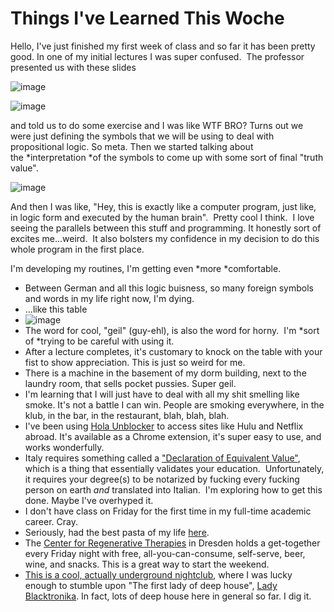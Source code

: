 <!--
slug: things-ive-learned-this-woche
date: Mon Oct 21 2013 05:19:00 GMT-0700 (Pacific Daylight Time)
tags: lady blacktronika, geil, hola unblocker, interpretation, propositional logic, declaration of equivalent value, crtd, pasta
title: Things I've Learned This Woche
id: 64674203145
link: http://blog.mhgbrown.is/post/64674203145/things-ive-learned-this-woche
raw: {"type":"text","blog_name":"mhgbrown-writing","blog":{"name":"mhgbrown-writing","title":"","description":"","url":"http://blog.mhgbrown.is/","uuid":"t:ePEJSJNMnTiNT1c2s-GWmw","updated":1455741575},"id":64674203145,"post_url":"http://blog.mhgbrown.is/post/64674203145/things-ive-learned-this-woche","slug":"things-ive-learned-this-woche","date":"2013-10-21 12:19:00 GMT","timestamp":1382357940,"state":"published","format":"html","reblog_key":"INZ5i0UW","tags":["lady blacktronika","geil","hola unblocker","interpretation","propositional logic","declaration of equivalent value","crtd","pasta"],"short_url":"https://tmblr.co/ZYX4lqyEuWO9","summary":"Things I've Learned This Woche","should_open_in_legacy":false,"recommended_source":null,"recommended_color":null,"note_count":2,"title":"Things I've Learned This Woche","body":"<p>Hello, I&rsquo;ve just finished my first week of class and so far it has been pretty good. In one of my initial lectures I was super confused.  The professor presented us with these slides</p>\n<p><img alt=\"image\" src=\"https://66.media.tumblr.com/02edd77cbe046dbd2a8f0960f77b505f/tumblr_inline_mv0psjv5VQ1rctsd6.png\"/></p>\n<p><img alt=\"image\" src=\"https://66.media.tumblr.com/9ca4ade2da93880716e341deac0d838a/tumblr_inline_mv0pssdxtY1rctsd6.png\"/></p>\n\n<p>and told us to do some exercise and I was like WTF BRO? Turns out we were just defining the symbols that we will be using to deal with propositional logic. So meta. Then we started talking about the <em>interpretation </em>of the symbols to come up with some sort of final &ldquo;truth value&rdquo;.  </p>\n<p><img alt=\"image\" src=\"https://66.media.tumblr.com/b50d09f413366eb25645c64e099f47aa/tumblr_inline_mv0py7ynZ71rctsd6.png\"/></p>\n<p>And then I was like, &ldquo;Hey, this is exactly like a computer program, just like, in logic form and executed by the human brain&rdquo;.  Pretty cool I think.  I love seeing the parallels between this stuff and programming. It honestly sort of excites me&hellip;weird.  It also bolsters my confidence in my decision to do this whole program in the first place. </p>\n<p>I&rsquo;m developing my routines, I&rsquo;m getting even <em>more </em>comfortable.</p>\n<ul><li>Between German and all this logic buisness, so many foreign symbols and words in my life right now, I&rsquo;m dying.</li>\n<li>&hellip;like this table</li>\n<li><img alt=\"image\" src=\"https://66.media.tumblr.com/d22df7ef9ba346469c5f2dd019be1f30/tumblr_inline_mv0pnf07481rctsd6.png\"/></li>\n<li>The word for cool, &ldquo;geil&rdquo; (guy-ehl), is also the word for horny.  I'm <em>sort of </em>trying to be careful with using it.</li>\n<li>After a lecture completes, it&rsquo;s customary to knock on the table with your fist to show appreciation. This is just so weird for me.</li>\n<li>There is a machine in the basement of my dorm building, next to the laundry room, that sells pocket pussies. Super geil.</li>\n<li>I&rsquo;m learning that I will just have to deal with all my shit smelling like smoke. It&rsquo;s not a battle I can win. People are smoking everywhere, in the klub, in the bar, in the restaurant, blah, blah, blah.  </li>\n<li>I&rsquo;ve been using <a href=\"https://hola.org/\">Hola Unblocker</a> to access sites like Hulu and Netflix abroad. It&rsquo;s available as a Chrome extension, it&rsquo;s super easy to use, and works wonderfully.</li>\n<li>Italy requires something called a <a href=\"http://www.study-in-italy.it/studying/info-07.html\">&ldquo;Declaration of Equivalent Value&rdquo;</a>, which is a thing that essentially validates your education.  Unfortunately, it requires your degree(s) to be notarized by fucking every fucking person on earth <em>and </em>translated into Italian.  I&rsquo;m exploring how to get this done. Maybe I&rsquo;ve overhyped it.</li>\n<li>I don&rsquo;t have class on Friday for the first time in my full-time academic career. Cray.</li>\n<li>Seriously, had the best pasta of my life <a href=\"https://www.google.com/maps/preview#!data=!1m4!1m3!1d3033!2d13.7541004!3d51.0662245!4m29!2m11!1m10!1s0x0%3A0x299e6f5ab7abedd7!3m8!1m3!1d26081603!2d-95.677068!3d37.0625!3m2!1i1024!2i768!4f13.1!5m16!2m15!1m14!1s0x872ba2800ed6ddab%3A0x9cbf3c818ebdaff9!2sSapori+d%60Italia!3m8!1m3!1d26081603!2d-95.677068!3d37.0625!3m2!1i1024!2i768!4f13.1!4m2!3d33.594766!4d-111.713434\">here</a>. </li>\n<li>The <a href=\"http://www.crt-dresden.de/\">Center for Regenerative Therapies</a> in Dresden holds a get-together every Friday night with free, all-you-can-consume, self-serve, beer, wine, and snacks. This is a great way to start the weekend.</li>\n<li><a href=\"http://www.sabotage-dresden.de/\">This is a cool, actually underground nightclub</a>, where I was lucky enough to stumble upon &ldquo;The first lady of deep house&rdquo;, <a href=\"https://soundcloud.com/msladyblacktronika\">Lady Blacktronika</a>. In fact, lots of deep house here in general so far. I dig it.</li>\n</ul>","reblog":{"comment":"<p><p>Hello, I’ve just finished my first week of class and so far it has been pretty good. In one of my initial lectures I was super confused.  The professor presented us with these slides</p>\n<p><img alt=\"image\" src=\"https://66.media.tumblr.com/02edd77cbe046dbd2a8f0960f77b505f/tumblr_inline_mv0psjv5VQ1rctsd6.png\"></p>\n<p><img alt=\"image\" src=\"https://66.media.tumblr.com/9ca4ade2da93880716e341deac0d838a/tumblr_inline_mv0pssdxtY1rctsd6.png\"></p>\n\n<p>and told us to do some exercise and I was like WTF BRO? Turns out we were just defining the symbols that we will be using to deal with propositional logic. So meta. Then we started talking about the <em>interpretation </em>of the symbols to come up with some sort of final “truth value”.  </p>\n<p><img alt=\"image\" src=\"https://66.media.tumblr.com/b50d09f413366eb25645c64e099f47aa/tumblr_inline_mv0py7ynZ71rctsd6.png\"></p>\n<p>And then I was like, “Hey, this is exactly like a computer program, just like, in logic form and executed by the human brain”.  Pretty cool I think.  I love seeing the parallels between this stuff and programming. It honestly sort of excites me…weird.  It also bolsters my confidence in my decision to do this whole program in the first place. </p>\n<p>I’m developing my routines, I’m getting even <em>more </em>comfortable.</p>\n<ul><li>Between German and all this logic buisness, so many foreign symbols and words in my life right now, I’m dying.</li>\n<li>…like this table</li>\n<li><img alt=\"image\" src=\"https://66.media.tumblr.com/d22df7ef9ba346469c5f2dd019be1f30/tumblr_inline_mv0pnf07481rctsd6.png\"></li>\n<li>The word for cool, “geil” (guy-ehl), is also the word for horny.  I'm <em>sort of </em>trying to be careful with using it.</li>\n<li>After a lecture completes, it’s customary to knock on the table with your fist to show appreciation. This is just so weird for me.</li>\n<li>There is a machine in the basement of my dorm building, next to the laundry room, that sells pocket pussies. Super geil.</li>\n<li>I’m learning that I will just have to deal with all my shit smelling like smoke. It’s not a battle I can win. People are smoking everywhere, in the klub, in the bar, in the restaurant, blah, blah, blah.  </li>\n<li>I’ve been using <a href=\"https://hola.org/\">Hola Unblocker</a> to access sites like Hulu and Netflix abroad. It’s available as a Chrome extension, it’s super easy to use, and works wonderfully.</li>\n<li>Italy requires something called a <a href=\"http://www.study-in-italy.it/studying/info-07.html\">“Declaration of Equivalent Value”</a>, which is a thing that essentially validates your education.  Unfortunately, it requires your degree(s) to be notarized by fucking every fucking person on earth <em>and </em>translated into Italian.  I’m exploring how to get this done. Maybe I’ve overhyped it.</li>\n<li>I don’t have class on Friday for the first time in my full-time academic career. Cray.</li>\n<li>Seriously, had the best pasta of my life <a href=\"https://www.google.com/maps/preview#!data=!1m4!1m3!1d3033!2d13.7541004!3d51.0662245!4m29!2m11!1m10!1s0x0%3A0x299e6f5ab7abedd7!3m8!1m3!1d26081603!2d-95.677068!3d37.0625!3m2!1i1024!2i768!4f13.1!5m16!2m15!1m14!1s0x872ba2800ed6ddab%3A0x9cbf3c818ebdaff9!2sSapori+d%60Italia!3m8!1m3!1d26081603!2d-95.677068!3d37.0625!3m2!1i1024!2i768!4f13.1!4m2!3d33.594766!4d-111.713434\">here</a>. </li>\n<li>The <a href=\"http://www.crt-dresden.de/\">Center for Regenerative Therapies</a> in Dresden holds a get-together every Friday night with free, all-you-can-consume, self-serve, beer, wine, and snacks. This is a great way to start the weekend.</li>\n<li><a href=\"http://www.sabotage-dresden.de/\">This is a cool, actually underground nightclub</a>, where I was lucky enough to stumble upon “The first lady of deep house”, <a href=\"https://soundcloud.com/msladyblacktronika\">Lady Blacktronika</a>. In fact, lots of deep house here in general so far. I dig it.</li>\n</ul></p>","tree_html":""},"trail":[{"blog":{"name":"mhgbrown-writing","active":true,"theme":{"header_full_width":2448,"header_full_height":3264,"header_focus_width":2048,"header_focus_height":1152,"avatar_shape":"circle","background_color":"#FAFAFA","body_font":"Helvetica Neue","header_bounds":"997,2351,2266,96","header_image":"https://static.tumblr.com/4b23ec7fb988076e81306480748de0b1/aqgwfuh/OUkncja1l/tumblr_static_5q6zyxvvxkco0k440g4kokosg.jpg","header_image_focused":"https://static.tumblr.com/4b23ec7fb988076e81306480748de0b1/aqgwfuh/SPuncja1u/tumblr_static_tumblr_static_5q6zyxvvxkco0k440g4kokosg_focused_v3.jpg","header_image_scaled":"https://static.tumblr.com/4b23ec7fb988076e81306480748de0b1/aqgwfuh/OUkncja1l/tumblr_static_5q6zyxvvxkco0k440g4kokosg_2048_v2.jpg","header_stretch":true,"link_color":"#529ECC","show_avatar":true,"show_description":true,"show_header_image":true,"show_title":true,"title_color":"#444444","title_font":"Gibson","title_font_weight":"bold"},"share_likes":false,"share_following":false,"can_be_followed":true},"post":{"id":"64674203145"},"content_raw":"<p><p>Hello, I’ve just finished my first week of class and so far it has been pretty good. In one of my initial lectures I was super confused.  The professor presented us with these slides</p>\n<p><img alt=\"image\" src=\"https://66.media.tumblr.com/02edd77cbe046dbd2a8f0960f77b505f/tumblr_inline_mv0psjv5VQ1rctsd6.png\"></p>\n<p><img alt=\"image\" src=\"https://66.media.tumblr.com/9ca4ade2da93880716e341deac0d838a/tumblr_inline_mv0pssdxtY1rctsd6.png\"></p>\n\n<p>and told us to do some exercise and I was like WTF BRO? Turns out we were just defining the symbols that we will be using to deal with propositional logic. So meta. Then we started talking about the <em>interpretation </em>of the symbols to come up with some sort of final “truth value”.  </p>\n<p><img alt=\"image\" src=\"https://66.media.tumblr.com/b50d09f413366eb25645c64e099f47aa/tumblr_inline_mv0py7ynZ71rctsd6.png\"></p>\n<p>And then I was like, “Hey, this is exactly like a computer program, just like, in logic form and executed by the human brain”.  Pretty cool I think.  I love seeing the parallels between this stuff and programming. It honestly sort of excites me…weird.  It also bolsters my confidence in my decision to do this whole program in the first place. </p>\n<p>I’m developing my routines, I’m getting even <em>more </em>comfortable.</p>\n<ul><li>Between German and all this logic buisness, so many foreign symbols and words in my life right now, I’m dying.</li>\n<li>…like this table</li>\n<li><img alt=\"image\" src=\"https://66.media.tumblr.com/d22df7ef9ba346469c5f2dd019be1f30/tumblr_inline_mv0pnf07481rctsd6.png\"></li>\n<li>The word for cool, “geil” (guy-ehl), is also the word for horny.  I'm <em>sort of </em>trying to be careful with using it.</li>\n<li>After a lecture completes, it’s customary to knock on the table with your fist to show appreciation. This is just so weird for me.</li>\n<li>There is a machine in the basement of my dorm building, next to the laundry room, that sells pocket pussies. Super geil.</li>\n<li>I’m learning that I will just have to deal with all my shit smelling like smoke. It’s not a battle I can win. People are smoking everywhere, in the klub, in the bar, in the restaurant, blah, blah, blah.  </li>\n<li>I’ve been using <a href=\"https://hola.org/\">Hola Unblocker</a> to access sites like Hulu and Netflix abroad. It’s available as a Chrome extension, it’s super easy to use, and works wonderfully.</li>\n<li>Italy requires something called a <a href=\"http://www.study-in-italy.it/studying/info-07.html\">“Declaration of Equivalent Value”</a>, which is a thing that essentially validates your education.  Unfortunately, it requires your degree(s) to be notarized by fucking every fucking person on earth <em>and </em>translated into Italian.  I’m exploring how to get this done. Maybe I’ve overhyped it.</li>\n<li>I don’t have class on Friday for the first time in my full-time academic career. Cray.</li>\n<li>Seriously, had the best pasta of my life <a href=\"https://www.google.com/maps/preview#!data=!1m4!1m3!1d3033!2d13.7541004!3d51.0662245!4m29!2m11!1m10!1s0x0%3A0x299e6f5ab7abedd7!3m8!1m3!1d26081603!2d-95.677068!3d37.0625!3m2!1i1024!2i768!4f13.1!5m16!2m15!1m14!1s0x872ba2800ed6ddab%3A0x9cbf3c818ebdaff9!2sSapori+d%60Italia!3m8!1m3!1d26081603!2d-95.677068!3d37.0625!3m2!1i1024!2i768!4f13.1!4m2!3d33.594766!4d-111.713434\">here</a>. </li>\n<li>The <a href=\"http://www.crt-dresden.de/\">Center for Regenerative Therapies</a> in Dresden holds a get-together every Friday night with free, all-you-can-consume, self-serve, beer, wine, and snacks. This is a great way to start the weekend.</li>\n<li><a href=\"http://www.sabotage-dresden.de/\">This is a cool, actually underground nightclub</a>, where I was lucky enough to stumble upon “The first lady of deep house”, <a href=\"https://soundcloud.com/msladyblacktronika\">Lady Blacktronika</a>. In fact, lots of deep house here in general so far. I dig it.</li>\n</ul></p>","content":"<p><p>Hello, I&rsquo;ve just finished my first week of class and so far it has been pretty good. In one of my initial lectures I was super confused. &nbsp;The professor presented us with these slides</p>\n<p><img src=\"https://66.media.tumblr.com/02edd77cbe046dbd2a8f0960f77b505f/tumblr_inline_mv0psjv5VQ1rctsd6.png\" class=\"toggle_inline_image inline_image constrained_image\"/></p>\n<p><img src=\"https://66.media.tumblr.com/9ca4ade2da93880716e341deac0d838a/tumblr_inline_mv0pssdxtY1rctsd6.png\" class=\"toggle_inline_image inline_image constrained_image\"/></p>\n\n<p>and told us to do some exercise and I was like WTF BRO? Turns out we were just defining the symbols that we will be using to deal with propositional logic. So meta. Then we started talking about the&nbsp;<em>interpretation&nbsp;</em>of the symbols to come up with some sort of final &ldquo;truth value&rdquo;. &nbsp;</p>\n<p><img src=\"https://66.media.tumblr.com/b50d09f413366eb25645c64e099f47aa/tumblr_inline_mv0py7ynZ71rctsd6.png\" class=\"toggle_inline_image inline_image constrained_image\"/></p>\n<p>And then I was like, &ldquo;Hey, this is exactly like a computer program, just like, in logic form and executed by the human brain&rdquo;. &nbsp;Pretty cool I think. &nbsp;I love seeing the parallels between this stuff and programming. It honestly sort of excites me&hellip;weird. &nbsp;It also bolsters my confidence in my decision to do this whole program in the first place.&nbsp;</p>\n<p>I&rsquo;m developing my routines, I&rsquo;m getting even&nbsp;<em>more&nbsp;</em>comfortable.</p>\n<ul><li>Between German and all this logic buisness, so many foreign symbols and words in my life right now, I&rsquo;m dying.</li>\n<li>&hellip;like this table</li>\n<li><p><img src=\"https://66.media.tumblr.com/d22df7ef9ba346469c5f2dd019be1f30/tumblr_inline_mv0pnf07481rctsd6.png\" class=\"toggle_inline_image inline_image constrained_image\"/></p></li>\n<li>The word for cool, &ldquo;geil&rdquo; (guy-ehl), is also the word for horny. &nbsp;I'm&nbsp;<em>sort of&nbsp;</em>trying to be careful with using it.</li>\n<li>After a lecture completes, it&rsquo;s customary to knock on the table with your fist to show appreciation. This is just so weird for me.</li>\n<li>There is a machine in the basement of my dorm building, next to the laundry room, that sells pocket pussies. Super geil.</li>\n<li>I&rsquo;m learning that I will just have to deal with all my shit smelling like smoke. It&rsquo;s not a battle I can win. People are smoking everywhere, in the klub, in the bar, in the restaurant, blah, blah, blah. &nbsp;</li>\n<li>I&rsquo;ve been using <a href=\"https://hola.org/\">Hola Unblocker</a> to access sites like Hulu and Netflix abroad. It&rsquo;s available as a Chrome extension, it&rsquo;s super easy to use, and works wonderfully.</li>\n<li>Italy requires something called a <a href=\"http://www.study-in-italy.it/studying/info-07.html\">&ldquo;Declaration of Equivalent Value&rdquo;</a>, which is a thing that essentially validates your education. &nbsp;Unfortunately, it requires your degree(s) to be notarized by fucking every fucking person on earth <em>and </em>translated into Italian. &nbsp;I&rsquo;m exploring how to get this done. Maybe I&rsquo;ve overhyped it.</li>\n<li>I don&rsquo;t have class on Friday for the first time in my full-time academic career. Cray.</li>\n<li>Seriously, had the best pasta of my life <a href=\"https://www.google.com/maps/preview#!data=!1m4!1m3!1d3033!2d13.7541004!3d51.0662245!4m29!2m11!1m10!1s0x0%3A0x299e6f5ab7abedd7!3m8!1m3!1d26081603!2d-95.677068!3d37.0625!3m2!1i1024!2i768!4f13.1!5m16!2m15!1m14!1s0x872ba2800ed6ddab%3A0x9cbf3c818ebdaff9!2sSapori+d%60Italia!3m8!1m3!1d26081603!2d-95.677068!3d37.0625!3m2!1i1024!2i768!4f13.1!4m2!3d33.594766!4d-111.713434\">here</a>.&nbsp;</li>\n<li>The <a href=\"http://www.crt-dresden.de/\">Center for Regenerative Therapies</a> in Dresden holds a get-together every Friday night with free, all-you-can-consume, self-serve, beer, wine, and snacks. This is a great way to start the weekend.</li>\n<li><a href=\"http://www.sabotage-dresden.de/\">This is a cool, actually underground nightclub</a>, where&nbsp;I was lucky enough to stumble upon &ldquo;The first lady of deep house&rdquo;, <a href=\"https://soundcloud.com/msladyblacktronika\">Lady Blacktronika</a>. In fact, lots of deep house here in general so far. I dig it.</li>\n</ul></p>","is_current_item":true,"is_root_item":true}],"can_like":false,"can_reblog":false,"can_send_in_message":true,"can_reply":false,"display_avatar":true}
publish: 2013-10-021
-->


Things I've Learned This Woche
==============================

Hello, I've just finished my first week of class and so far it has been
pretty good. In one of my initial lectures I was super confused.  The
professor presented us with these slides

![image](https://66.media.tumblr.com/02edd77cbe046dbd2a8f0960f77b505f/tumblr_inline_mv0psjv5VQ1rctsd6.png)

![image](https://66.media.tumblr.com/9ca4ade2da93880716e341deac0d838a/tumblr_inline_mv0pssdxtY1rctsd6.png)

and told us to do some exercise and I was like WTF BRO? Turns out we
were just defining the symbols that we will be using to deal with
propositional logic. So meta. Then we started talking about
the *interpretation *of the symbols to come up with some sort of final
"truth value".  

![image](https://66.media.tumblr.com/b50d09f413366eb25645c64e099f47aa/tumblr_inline_mv0py7ynZ71rctsd6.png)

And then I was like, "Hey, this is exactly like a computer program, just
like, in logic form and executed by the human brain".  Pretty cool I
think.  I love seeing the parallels between this stuff and programming.
It honestly sort of excites me...weird.  It also bolsters my confidence
in my decision to do this whole program in the first place. 

I'm developing my routines, I'm getting even *more *comfortable.

-   Between German and all this logic buisness, so many foreign symbols
    and words in my life right now, I'm dying.
-   ...like this table
-   ![image](https://66.media.tumblr.com/d22df7ef9ba346469c5f2dd019be1f30/tumblr_inline_mv0pnf07481rctsd6.png)
-   The word for cool, "geil" (guy-ehl), is also the word for horny.
     I\'m *sort of *trying to be careful with using it.
-   After a lecture completes, it's customary to knock on the table with
    your fist to show appreciation. This is just so weird for me.
-   There is a machine in the basement of my dorm building, next to the
    laundry room, that sells pocket pussies. Super geil.
-   I'm learning that I will just have to deal with all my shit smelling
    like smoke. It's not a battle I can win. People are smoking
    everywhere, in the klub, in the bar, in the restaurant, blah, blah,
    blah.  
-   I've been using [Hola Unblocker](https://hola.org/) to access sites
    like Hulu and Netflix abroad. It's available as a Chrome extension,
    it's super easy to use, and works wonderfully.
-   Italy requires something called a ["Declaration of Equivalent
    Value"](http://www.study-in-italy.it/studying/info-07.html), which
    is a thing that essentially validates your education.
     Unfortunately, it requires your degree(s) to be notarized by
    fucking every fucking person on earth *and* translated into Italian.
     I'm exploring how to get this done. Maybe I've overhyped it.
-   I don't have class on Friday for the first time in my full-time
    academic career. Cray.
-   Seriously, had the best pasta of my life
    [here](https://www.google.com/maps/preview#!data=!1m4!1m3!1d3033!2d13.7541004!3d51.0662245!4m29!2m11!1m10!1s0x0%3A0x299e6f5ab7abedd7!3m8!1m3!1d26081603!2d-95.677068!3d37.0625!3m2!1i1024!2i768!4f13.1!5m16!2m15!1m14!1s0x872ba2800ed6ddab%3A0x9cbf3c818ebdaff9!2sSapori+d%60Italia!3m8!1m3!1d26081603!2d-95.677068!3d37.0625!3m2!1i1024!2i768!4f13.1!4m2!3d33.594766!4d-111.713434). 
-   The [Center for Regenerative Therapies](http://www.crt-dresden.de/)
    in Dresden holds a get-together every Friday night with free,
    all-you-can-consume, self-serve, beer, wine, and snacks. This is a
    great way to start the weekend.
-   [This is a cool, actually underground
    nightclub](http://www.sabotage-dresden.de/), where I was lucky
    enough to stumble upon "The first lady of deep house", [Lady
    Blacktronika](https://soundcloud.com/msladyblacktronika). In fact,
    lots of deep house here in general so far. I dig it.

